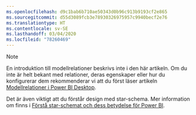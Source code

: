 ```yaml
---
ms.openlocfilehash: d9c1bab6b710ae50343d0b96c913b9193cf2e865
ms.sourcegitcommit: d55d3089fcb3e78930326975957c9940becf2e76
ms.translationtype: HT
ms.contentlocale: sv-SE
ms.lasthandoff: 03/04/2020
ms.locfileid: "78260469"
---
```

> [!NOTE]
> En introduktion till modellrelationer beskrivs inte i den här artikeln. Om du inte är helt bekant med relationer, deras egenskaper eller hur du konfigurerar dem rekommenderar vi att du först läser artikeln [Modellrelationer i Power BI Desktop](../../desktop-relationships-understand.md).
>
> Det är även viktigt att du förstår design med star-schema. Mer information om finns i [Förstå star-schemat och dess betydelse för Power BI](../star-schema.md).